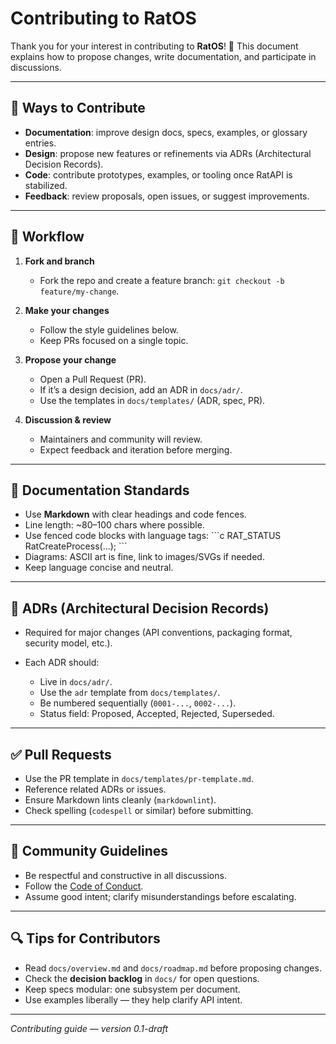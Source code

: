# Contributing to RatOS

Thank you for your interest in contributing to **RatOS**! 🎉
This document explains how to propose changes, write documentation, and participate in discussions.

---

## 📖 Ways to Contribute

* **Documentation**: improve design docs, specs, examples, or glossary entries.
* **Design**: propose new features or refinements via ADRs (Architectural Decision Records).
* **Code**: contribute prototypes, examples, or tooling once RatAPI is stabilized.
* **Feedback**: review proposals, open issues, or suggest improvements.

---

## 📝 Workflow

1. **Fork and branch**

   * Fork the repo and create a feature branch: `git checkout -b feature/my-change`.

2. **Make your changes**

   * Follow the style guidelines below.
   * Keep PRs focused on a single topic.

3. **Propose your change**

   * Open a Pull Request (PR).
   * If it’s a design decision, add an ADR in `docs/adr/`.
   * Use the templates in `docs/templates/` (ADR, spec, PR).

4. **Discussion & review**

   * Maintainers and community will review.
   * Expect feedback and iteration before merging.

---

## 📂 Documentation Standards

* Use **Markdown** with clear headings and code fences.
* Line length: \~80–100 chars where possible.
* Use fenced code blocks with language tags:
  \`\`\`c
  RAT\_STATUS RatCreateProcess(...);
  \`\`\`
* Diagrams: ASCII art is fine, link to images/SVGs if needed.
* Keep language concise and neutral.

---

## 🧩 ADRs (Architectural Decision Records)

* Required for major changes (API conventions, packaging format, security model, etc.).
* Each ADR should:

  * Live in `docs/adr/`.
  * Use the `adr` template from `docs/templates/`.
  * Be numbered sequentially (`0001-...`, `0002-...`).
  * Status field: Proposed, Accepted, Rejected, Superseded.

---

## ✅ Pull Requests

* Use the PR template in `docs/templates/pr-template.md`.
* Reference related ADRs or issues.
* Ensure Markdown lints cleanly (`markdownlint`).
* Check spelling (`codespell` or similar) before submitting.

---

## 🤝 Community Guidelines

* Be respectful and constructive in all discussions.
* Follow the [Code of Conduct](CODE_OF_CONDUCT.md).
* Assume good intent; clarify misunderstandings before escalating.

---

## 🔍 Tips for Contributors

* Read `docs/overview.md` and `docs/roadmap.md` before proposing changes.
* Check the **decision backlog** in `docs/` for open questions.
* Keep specs modular: one subsystem per document.
* Use examples liberally — they help clarify API intent.

---

*Contributing guide — version 0.1-draft*